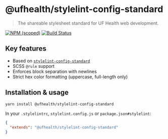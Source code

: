 # @ufhealth/stylelint-config-standard

> The shareable stylesheet standard for UF Health web development.

[![NPM (scoped)](https://img.shields.io/npm/v/@ufhealth/stylelint-config-standard.svg)](https://www.npmjs.org/package/@ufhealth/stylelint-config-standard)
[![Build Status](https://travis-ci.org/UFHealth/stylelint-config-standard.svg?branch=master)](https://travis-ci.org/UFHealth/stylelint-config-standard)

## Key features

- Based on [`stylelint-config-standard`](https://github.com/stylelint/stylelint-config-standard)
- SCSS `@rule` support
- Enforces block separation with newlines
- Strict hex color formatting (uppercase, full-length only)

## Installation & usage

```bash
yarn install @ufhealth/stylelint-config-standard
```

In your `.stylelintrc`, `stylelint.config.js` or `package.json#stylelint`:

```json
{
  "extends": "@ufhealth/stylelint-config-standard"
}
```

